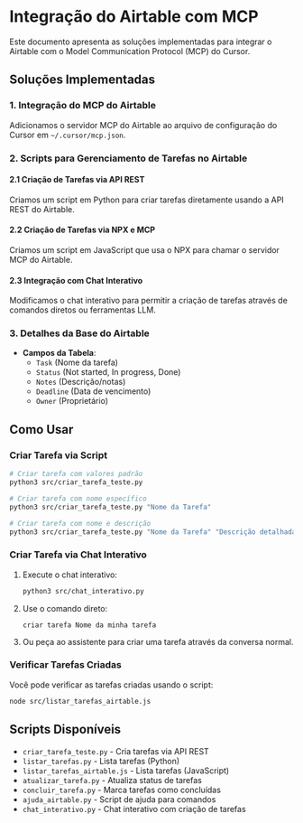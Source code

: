 # Integração do Airtable com MCP

Este documento apresenta as soluções implementadas para integrar o Airtable com o Model Communication Protocol (MCP) do Cursor.

## Soluções Implementadas

### 1. Integração do MCP do Airtable

Adicionamos o servidor MCP do Airtable ao arquivo de configuração do Cursor em `~/.cursor/mcp.json`.

### 2. Scripts para Gerenciamento de Tarefas no Airtable

#### 2.1 Criação de Tarefas via API REST

Criamos um script em Python para criar tarefas diretamente usando a API REST do Airtable.

#### 2.2 Criação de Tarefas via NPX e MCP

Criamos um script em JavaScript que usa o NPX para chamar o servidor MCP do Airtable.

#### 2.3 Integração com Chat Interativo

Modificamos o chat interativo para permitir a criação de tarefas através de comandos diretos ou ferramentas LLM.

### 3. Detalhes da Base do Airtable

- **Campos da Tabela**:
  - `Task` (Nome da tarefa)
  - `Status` (Not started, In progress, Done)
  - `Notes` (Descrição/notas)
  - `Deadline` (Data de vencimento)
  - `Owner` (Proprietário)

## Como Usar

### Criar Tarefa via Script

```bash
# Criar tarefa com valores padrão
python3 src/criar_tarefa_teste.py

# Criar tarefa com nome específico
python3 src/criar_tarefa_teste.py "Nome da Tarefa"

# Criar tarefa com nome e descrição
python3 src/criar_tarefa_teste.py "Nome da Tarefa" "Descrição detalhada"
```

### Criar Tarefa via Chat Interativo

1. Execute o chat interativo:
   ```bash
   python3 src/chat_interativo.py
   ```

2. Use o comando direto:
   ```
   criar tarefa Nome da minha tarefa
   ```

3. Ou peça ao assistente para criar uma tarefa através da conversa normal.

### Verificar Tarefas Criadas

Você pode verificar as tarefas criadas usando o script:

```bash
node src/listar_tarefas_airtable.js
```

## Scripts Disponíveis

- `criar_tarefa_teste.py` - Cria tarefas via API REST
- `listar_tarefas.py` - Lista tarefas (Python)
- `listar_tarefas_airtable.js` - Lista tarefas (JavaScript)
- `atualizar_tarefa.py` - Atualiza status de tarefas
- `concluir_tarefa.py` - Marca tarefas como concluídas
- `ajuda_airtable.py` - Script de ajuda para comandos
- `chat_interativo.py` - Chat interativo com criação de tarefas